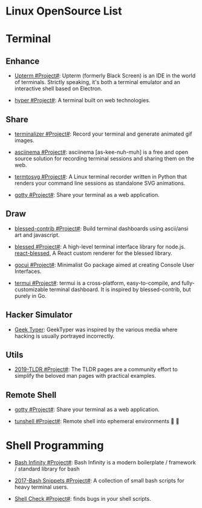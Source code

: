 # Linux OpenSource List

# Terminal

## Enhance

- [Upterm #Project#](https://github.com/railsware/upterm): Upterm (formerly Black Screen) is an IDE in the world of terminals. Strictly speaking, it's both a terminal emulator and an interactive shell based on Electron.

- [hyper #Project#](https://github.com/zeit/hyper): A terminal built on web technologies.

## Share

- [terminalizer #Project#](https://github.com/faressoft/terminalizer): Record your terminal and generate animated gif images.

- [asciinema #Project#](https://asciinema.org/): asciinema [as-kee-nuh-muh] is a free and open source solution for recording terminal sessions and sharing them on the web.

- [termtosvg #Project#](https://github.com/nbedos/termtosvg): A Linux terminal recorder written in Python that renders your command line sessions as standalone SVG animations.

- [gotty #Project#](https://github.com/yudai/gotty): Share your terminal as a web application.

## Draw

- [blessed-contrib #Project#](https://github.com/yaronn/blessed-contrib): Build terminal dashboards using ascii/ansi art and javascript.

- [blessed #Project#](https://github.com/chjj/blessed): A high-level terminal interface library for node.js. [react-blessed](https://github.com/Yomguithereal/react-blessed), A React custom renderer for the blessed library.

- [gocui #Project#](https://github.com/jroimartin/gocui): Minimalist Go package aimed at creating Console User Interfaces.

- [termui #Project#](https://github.com/gizak/termui): termui is a cross-platform, easy-to-compile, and fully-customizable terminal dashboard. It is inspired by blessed-contrib, but purely in Go.

## Hacker Simulator

- [Geek Typer](http://geektyper.com/shield/): GeekTyper was inspired by the various media where hacking is usually portrayed incorrectly.

## Utils

- [2019-TLDR #Project#](https://tldr.sh): The TLDR pages are a community effort to simplify the beloved man pages with practical examples.

## Remote Shell

- [gotty #Project#](https://github.com/yudai/gotty): Share your terminal as a web application.

- [tunshell #Project#](https://github.com/TimeToogo/tunshell): Remote shell into ephemeral environments 🐚 🦀

# Shell Programming

- [Bash Infinity #Project#](https://github.com/niieani/bash-oo-framework): Bash Infinity is a modern boilerplate / framework / standard library for bash

- [2017-Bash Snippets #Project#](https://github.com/alexanderepstein/Bash-Snippets): A collection of small bash scripts for heavy terminal users.

- [Shell Check #Project#](https://www.shellcheck.net): finds bugs in your shell scripts.
